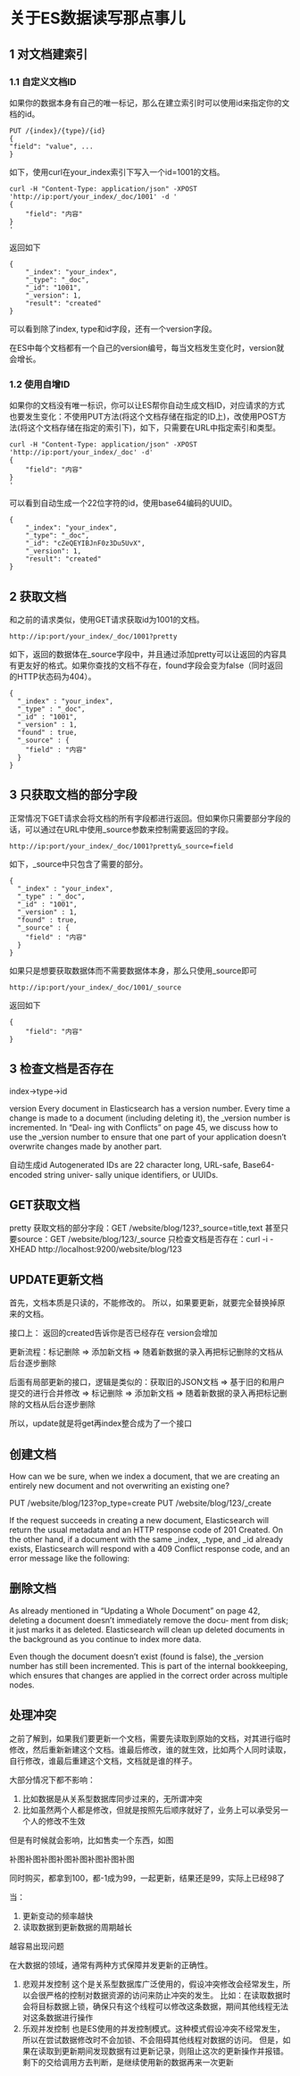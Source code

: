 # 关于ES数据读写那点事儿

## 1 对文档建索引
### 1.1 自定义文档ID
如果你的数据本身有自己的唯一标记，那么在建立索引时可以使用id来指定你的文档的id。
```
PUT /{index}/{type}/{id}
{
"field": "value", ...
}
```
如下，使用curl在your_index索引下写入一个id=1001的文档。
```
curl -H "Content-Type: application/json" -XPOST 'http://ip:port/your_index/_doc/1001' -d '
{
    "field": "内容"
}
'
```
返回如下
```
{
    "_index": "your_index",
    "_type": "_doc",
    "_id": "1001",
    "_version": 1,
    "result": "created"
}
```
可以看到除了index, type和id字段，还有一个version字段。

在ES中每个文档都有一个自己的version编号，每当文档发生变化时，version就会增长。

### 1.2 使用自增ID

如果你的文档没有唯一标识，你可以让ES帮你自动生成文档ID，对应请求的方式也要发生变化：不使用PUT方法(将这个文档存储在指定的ID上)，改使用POST方法(将这个文档存储在指定的索引下)，如下，只需要在URL中指定索引和类型。

```
curl -H "Content-Type: application/json" -XPOST 'http://ip:port/your_index/_doc' -d'
{
    "field": "内容"
}
'
```

可以看到自动生成一个22位字符的id，使用base64编码的UUID。
```
{
    "_index": "your_index",
    "_type": "_doc",
    "_id": "cZeQEYIBJnF0z3Du5UvX",
    "_version": 1,
    "result": "created"
}
```

## 2 获取文档

和之前的请求类似，使用GET请求获取id为1001的文档。

```
http://ip:port/your_index/_doc/1001?pretty
```

如下，返回的数据体在_source字段中，并且通过添加pretty可以让返回的内容具有更友好的格式。如果你查找的文档不存在，found字段会变为false（同时返回的HTTP状态码为404）。
```
{
  "_index" : "your_index",
  "_type" : "_doc",
  "_id" : "1001",
  "_version" : 1,
  "found" : true,
  "_source" : {
    "field" : "内容"
  }
}
```

## 3 只获取文档的部分字段

正常情况下GET请求会将文档的所有字段都进行返回。但如果你只需要部分字段的话，可以通过在URL中使用_source参数来控制需要返回的字段。

```
http://ip:port/your_index/_doc/1001?pretty&_source=field
```

如下，_source中只包含了需要的部分。
```
{
  "_index" : "your_index",
  "_type" : "_doc",
  "_id" : "1001",
  "_version" : 1,
  "found" : true,
  "_source" : {
    "field" : "内容"
  }
}
```

如果只是想要获取数据体而不需要数据体本身，那么只使用_source即可

```
http://ip:port/your_index/_doc/1001/_source
```
返回如下
```
{
    "field": "内容"
}
```

## 3 检查文档是否存在


index->type->id

version
Every document in Elasticsearch has a version number. Every time a change is made to a document (including deleting it), the _version number is incremented. In “Deal‐ ing with Conflicts” on page 45, we discuss how to use the _version number to ensure that one part of your application doesn’t overwrite changes made by another part.

自动生成id
Autogenerated IDs are 22 character long, URL-safe, Base64-encoded string univer‐ sally unique identifiers, or UUIDs.

## GET获取文档
pretty
获取文档的部分字段：GET /website/blog/123?_source=title,text
甚至只要source：GET /website/blog/123/_source
只检查文档是否存在：curl -i -XHEAD http://localhost:9200/website/blog/123

## UPDATE更新文档
首先，文档本质是只读的，不能修改的。
所以，如果要更新，就要完全替换掉原来的文档。

接口上：
返回的created告诉你是否已经存在
version会增加

更新流程：标记删除 => 添加新文档 => 随着新数据的录入再把标记删除的文档从后台逐步删除

后面有局部更新的接口，逻辑是类似的：获取旧的JSON文档 => 基于旧的和用户提交的进行合并修改 => 标记删除 => 添加新文档 => 随着新数据的录入再把标记删除的文档从后台逐步删除

所以，update就是将get再index整合成为了一个接口

## 创建文档

How can we be sure, when we index a document, that we are creating an entirely new document and not overwriting an existing one?

PUT /website/blog/123?op_type=create
PUT /website/blog/123/_create

If the request succeeds in creating a new document, Elasticsearch will return the usual metadata and an HTTP response code of 201 Created.
On the other hand, if a document with the same _index, _type, and _id already exists, Elasticsearch will respond with a 409 Conflict response code, and an error message like the following:


## 删除文档
As already mentioned in “Updating a Whole Document” on page 42, deleting a document doesn’t immediately remove the docu‐ ment from disk; it just marks it as deleted. Elasticsearch will clean up deleted documents in the background as you continue to index more data.

Even though the document doesn’t exist (found is false), the _version number has still been incremented. This is part of the internal bookkeeping, which ensures that changes are applied in the correct order across multiple nodes.

## 处理冲突

之前了解到，如果我们要更新一个文档，需要先读取到原始的文档，对其进行临时修改，然后重新新建这个文档。谁最后修改，谁的就生效，比如两个人同时读取，自行修改，谁最后重建这个文档，文档就是谁的样子。

大部分情况下都不影响：
1. 比如数据是从关系型数据库同步过来的，无所谓冲突
2. 比如虽然两个人都是修改，但就是按照先后顺序就好了，业务上可以承受另一个人的修改不生效

但是有时候就会影响，比如售卖一个东西，如图

补图补图补图补图补图补图补图补图

同时购买，都拿到100，都-1成为99，一起更新，结果还是99，实际上已经98了

当：
1. 更新变动的频率越快
2. 读取数据到更新数据的周期越长

越容易出现问题

在大数据的领域，通常有两种方式保障并发更新的正确性。

1. 悲观并发控制
   这个是关系型数据库广泛使用的，假设冲突修改会经常发生，所以会很严格的控制对数据资源的访问来防止冲突的发生。
比如：在读取数据时会将目标数据上锁，确保只有这个线程可以修改这条数据，期间其他线程无法对这条数据进行操作
1. 乐观并发控制
   也是ES使用的并发控制模式。这种模式假设冲突不经常发生，所以在尝试数据修改时不会加锁、不会阻碍其他线程对数据的访问。
   但是，如果在读取到更新期间发现数据有过更新记录，则阻止这次的更新操作并报错。
    剩下的交给调用方去判断，是继续使用新的数据再来一次更新





